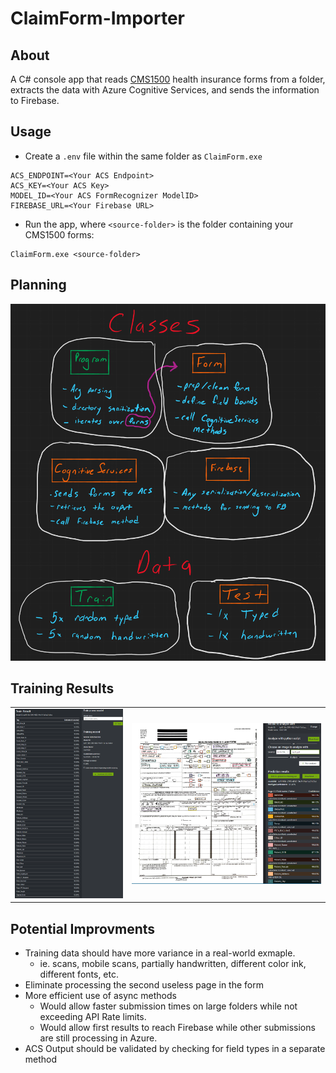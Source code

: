 # ClaimForm-Importer

## About
A C# console app that reads [CMS1500](https://www.cms.gov/Medicare/CMS-Forms/CMS-Forms/CMS-Forms-Items/CMS1188854) health insurance forms from a folder, extracts the data with Azure Cognitive Services, and sends the information to Firebase.

## Usage
- Create a `.env` file within the same folder as `ClaimForm.exe`
```env
ACS_ENDPOINT=<Your ACS Endpoint>
ACS_KEY=<Your ACS Key>
MODEL_ID=<Your ACS FormRecognizer ModelID>
FIREBASE_URL=<Your Firebase URL>
```
- Run the app, where `<source-folder>` is the folder containing your CMS1500 forms:
```
ClaimForm.exe <source-folder>
```
## Planning
<img src="img/whiteboard.png">

## Training Results
<table>
  <tr>
    <td>
      <img src="img/screen1.png">
    </td>
    <td>
      <img src="img/screen2.png">
    </td>
  </tr>
 </table>


## Potential Improvments
- Training data should have more variance in a real-world exmaple. 
  - ie. scans, mobile scans, partially handwritten, different color ink, different fonts, etc.
- Eliminate processing the second useless page in the form
- More efficient use of async methods
  - Would allow faster submission times on large folders while not exceeding API Rate limits. 
  - Would allow first results to reach Firebase while other submissions are still processing in Azure.
- ACS Output should be validated by checking for field types in a separate method
